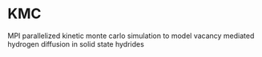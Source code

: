# KMC
MPI parallelized kinetic monte carlo simulation to model vacancy mediated hydrogen diffusion in solid state hydrides
